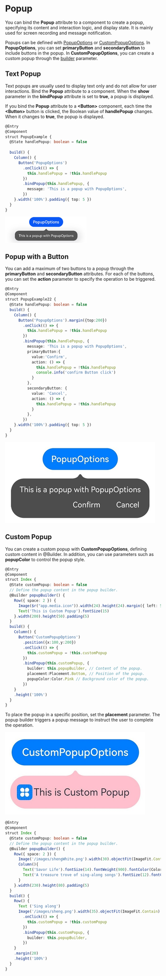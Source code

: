 # Popup


You can bind the **Popup** attribute to a component to create a popup, specifying its content and interaction logic, and display state. It is mainly used for screen recording and message notification.


Popups can be defined with [PopupOptions](../reference/arkui-ts/ts-universal-attributes-popup.md#popupoptions) or [CustomPopupOptions](../reference/arkui-ts/ts-universal-attributes-popup.md#custompopupoptions8). In **PopupOptions**, you can set **primaryButton** and **secondaryButton** to include buttons in the popup. In **CustomPopupOptions**, you can create a custom popup through the [builder](../quick-start/arkts-builder.md) parameter.


## Text Popup

Text popups are usually used to display text only and do not allow for user interactions. Bind the **Popup** attribute to a component. When the **show** parameter in the **bindPopup** attribute is set to **true**, a popup is displayed.

If you bind the **Popup** attribute to a **\<Button>** component, each time the **\<Button>** button is clicked, the Boolean value of **handlePopup** changes. When it changes to **true**, the popup is displayed.



```ts
@Entry
@Component
struct PopupExample {
  @State handlePopup: boolean = false
 
  build() {
    Column() {
      Button('PopupOptions')
        .onClick(() => {
          this.handlePopup = !this.handlePopup
        })
        .bindPopup(this.handlePopup, {
          message: 'This is a popup with PopupOptions',
        })
    }.width('100%').padding({ top: 5 })
  }
}
```


![en-us_image_0000001511740524](figures/en-us_image_0000001511740524.png)


## Popup with a Button

You can add a maximum of two buttons to a popup through the **primaryButton** and **secondaryButton** attributes. For each of the buttons, you can set the **action** parameter to specify the operation to be triggered.



```ts
@Entry
@Component
struct PopupExample22 {
  @State handlePopup: boolean = false
  build() {
    Column() {
      Button('PopupOptions').margin({top:200})
        .onClick(() => {
          this.handlePopup = !this.handlePopup
        })
        .bindPopup(this.handlePopup, {
          message: 'This is a popup with PopupOptions',
          primaryButton:{
            value:'Confirm',
            action: () => {
              this.handlePopup = !this.handlePopup
              console.info('confirm Button click')
            }
          },
          secondaryButton: {
            value: 'Cancel',
            action: () => {
              this.handlePopup = !this.handlePopup
            }
          },
        })
    }.width('100%').padding({ top: 5 })
  }
}
```


![en-us_other_0000001500740342](figures/en-us_other_0000001500740342.jpeg)


## Custom Popup

You can create a custom popup with **CustomPopupOptions**, defining custom content in \@Builder. In addition, you can use parameters such as **popupColor** to control the popup style.



```ts
@Entry
@Component
struct Index {
  @State customPopup: boolean = false
  // Define the popup content in the popup builder.
  @Builder popupBuilder() {
    Row({ space: 2 }) {
      Image($r("app.media.icon")).width(24).height(24).margin({ left: 5 })
      Text('This is Custom Popup').fontSize(15)
    }.width(200).height(50).padding(5)
  }
  build() {
    Column() {
      Button('CustomPopupOptions')
        .position({x:100,y:200})
        .onClick(() => {
          this.customPopup = !this.customPopup
        })
        .bindPopup(this.customPopup, {
          builder: this.popupBuilder, // Content of the popup.
          placement:Placement.Bottom, // Position of the popup.
          popupColor:Color.Pink // Background color of the popup.
        })
    }
    .height('100%')
  }
}
```


To place the popup in a specific position, set the **placement** parameter. The popup builder triggers a popup message to instruct the user to complete the operation.


![en-us_other_0000001500900234](figures/en-us_other_0000001500900234.jpeg)



```ts
@Entry
@Component
struct Index {
  @State customPopup: boolean = false
  // Define the popup content in the popup builder.
  @Builder popupBuilder() {
    Row({ space: 2 }) {
      Image('/images/shengWhite.png').width(30).objectFit(ImageFit.Contain)
      Column(){
        Text('Savor Life').fontSize(14).fontWeight(900).fontColor(Color.White).width('100%')
        Text('A treasure trove of sing-along songs').fontSize(12).fontColor('#ffeeeeee').width('100%')
      }
    }.width(230).height(80).padding(5)
  }
  build() {
    Row() {
      Text ('Sing along')
      Image('/images/sheng.png').width(35).objectFit(ImageFit.Contain)
        .onClick(() => {
          this.customPopup = !this.customPopup
        })
        .bindPopup(this.customPopup, {
          builder: this.popupBuilder,
        })
    }
    .margin(20)
    .height('100%')
  }
}
```
